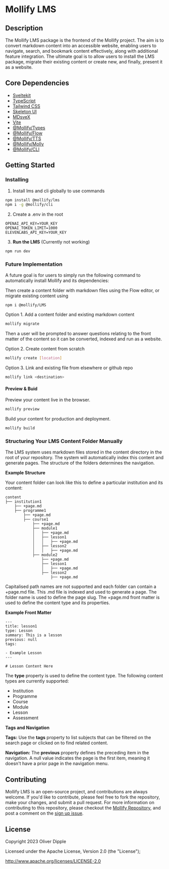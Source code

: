 # Mollify LMS

## Description

The Mollify LMS package is the frontend of the Mollify project. The aim is to convert markdown content into an accessible website, enabling users to navigate, search, and bookmark content effectively, along with additional feature integration. The ultimate goal is to allow users to install the LMS package, migrate their existing content or create new, and finally, present it as a website.

## Core Dependencies

- [Sveltekit](https://kit.svelte.dev/)
- [TypeScript](https://www.typescriptlang.org/)
- [Tailwind CSS](https://tailwindcss.com/docs/installation)
- [Skeleton UI](https://www.skeleton.dev/)
- [MDsveX](https://mdsvex.pngwn.io/)
- [Vite](https://vitejs.dev/)
- [@Mollify/Types](https://github.com/Fermain/-mollify/tree/master/packages/types)
- [@Mollify/Flow](https://github.com/Fermain/-mollify/tree/master/packages/flow)
- [@Mollify/TTS](https://github.com/Fermain/-mollify/tree/master/packages/tts)
- [@Mollify/Molly](https://github.com/Fermain/-mollify/tree/master/packages/molly)
- [@Mollify/CLI](https://github.com/Fermain/-mollify/tree/master/packages/cli)

## Getting Started

### Installing

1. Install lms and cli globally to use commands

```bash
npm install @mollify/lms
npm i -g @mollify/cli
```

2. Create a .env in the root

```
OPENAI_API_KEY=YOUR_KEY
OPENAI_TOKEN_LIMIT=1000
ELEVENLABS_API_KEY=YOUR_KEY
```

3. **Run the LMS** (Currently not working)

```bash
npm run dev
```

### Future Implementation

A future goal is for users to simply run the following command to automatically install Mollify and its dependencies:

Then create a content folder with markdown files using the Flow editor, or migrate existing content using

```
npm i @mollify/LMS
```

Option 1.
Add a content folder and existing markdown content

```bash
mollify migrate
```

Then a user will be prompted to answer questions relating to the front matter of the content so it can be converted, indexed and run as a website.

Option 2.
Create content from scratch

```bash
mollify create [location]
```

Option 3.
Link and existing file from elsewhere or github repo

```bash
mollify link <destination>
```

#### Preview & Buid

Preview your content live in the browser.

```bash
mollify preview
```

Build your content for production and deployment.

```bash
mollify build
```

### Structuring Your LMS Content Folder Manually

The LMS system uses markdown files stored in the content directory in the root of your repository. The system will automatically index this content and generate pages. The structure of the folders determines the navigation.

**Example Structure**

Your content folder can look like this to define a particular institution and its content:

```
content
├── institution1
    ├── +page.md
    ├── programme1
        ├── +page.md
        ├── course1
            ├── +page.md
            ├── module1
            │   ├── +page.md
            │   ├── lesson1
            │   │   ├── +page.md
            │   ├── lesson2
            │   │   ├── +page.md
            ├── module2
                ├── +page.md
                ├── lesson1
                │   ├── +page.md
                ├── lesson2
                    ├── +page.md
```

Capitalised path names are not supported and each folder can contain a +page.md file. This .md file is indexed and used to generate a page. The folder name is used to define the page slug. The +page.md front matter is used to define the content type and its properties.

**Example Front Matter**

```ymal
---
title: lesson1
type: Lesson
summary: This is a lesson
previous: null
tags:

- Example Lesson
---

# Lesson Content Here

```

The **type** property is used to define the content type. The following content types are currently supported:

- Institution
- Programme
- Course
- Module
- Lesson
- Assessment

**Tags and Navigation**

**Tags:** Use the **tags** property to list subjects that can be filtered on the search page or clicked on to find related content.

**Navigation:** The **previous** property defines the preceding item in the navigation. A null value indicates the page is the first item, meaning it doesn't have a prior page in the navigation menu.

## Contributing

Mollify LMS is an open-source project, and contributions are always welcome. If you'd like to contribute, please feel free to fork the repository, make your changes, and submit a pull request. For more information on contributing to this repository, please checkout the [Mollify Repository](https://github.com/Fermain/-mollify), and post a comment on the [sign up issue](https://github.com/Fermain/-mollify/issues/131).

## License

Copyright 2023 Oliver Dipple

Licensed under the Apache License, Version 2.0 (the "License");

http://www.apache.org/licenses/LICENSE-2.0
